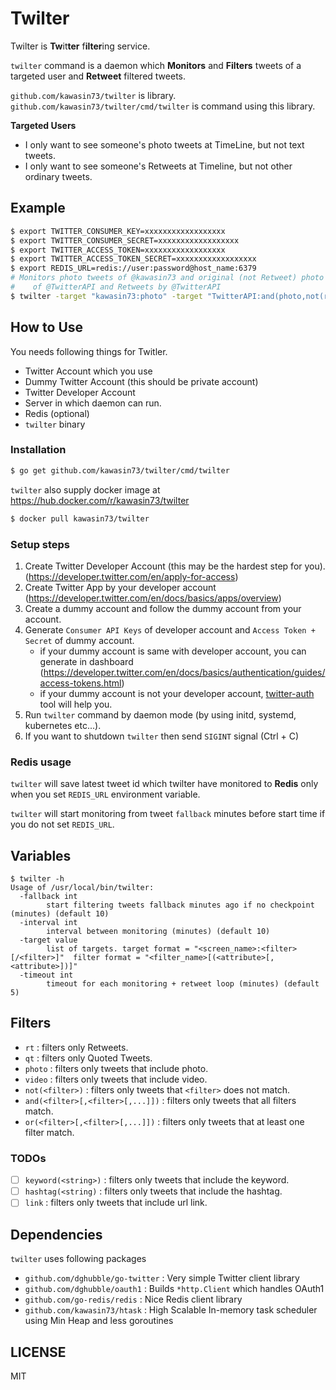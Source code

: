# Twilter

Twilter is **Tw**it**ter** f**ilter**ing service.

`twilter` command is a daemon which **Monitors** and **Filters** tweets of a targeted user and **Retweet** filtered tweets.

`github.com/kawasin73/twilter` is library.
`github.com/kawasin73/twilter/cmd/twilter` is command using this library.

**Targeted Users**

- I only want to see someone's photo tweets at TimeLine, but not text tweets.
- I only want to see someone's Retweets at Timeline, but not other ordinary tweets.

## Example

```bash
$ export TWITTER_CONSUMER_KEY=xxxxxxxxxxxxxxxxxx
$ export TWITTER_CONSUMER_SECRET=xxxxxxxxxxxxxxxxxx
$ export TWITTER_ACCESS_TOKEN=xxxxxxxxxxxxxxxxxx
$ export TWITTER_ACCESS_TOKEN_SECRET=xxxxxxxxxxxxxxxxxx
$ export REDIS_URL=redis://user:password@host_name:6379
# Monitors photo tweets of @kawasin73 and original (not Retweet) photo tweets \
#    of @TwitterAPI and Retweets by @TwitterAPI
$ twilter -target "kawasin73:photo" -target "TwitterAPI:and(photo,not(rt))/rt"
```

## How to Use

You needs following things for Twitler.

- Twitter Account which you use
- Dummy Twitter Account (this should be private account)
- Twitter Developer Account
- Server in which daemon can run.
- Redis (optional)
- `twilter` binary

### Installation

```bash
$ go get github.com/kawasin73/twilter/cmd/twilter
```

`twilter` also supply docker image at https://hub.docker.com/r/kawasin73/twilter

```bash
$ docker pull kawasin73/twilter
```

### Setup steps

1. Create Twitter Developer Account (this may be the hardest step for you). (https://developer.twitter.com/en/apply-for-access)
2. Create Twitter App by your developer account (https://developer.twitter.com/en/docs/basics/apps/overview)
3. Create a dummy account and follow the dummy account from your account.
4. Generate `Consumer API Keys` of developer account and `Access Token + Secret` of dummy account.
    - if your dummy account is same with developer account, you can generate in dashboard (https://developer.twitter.com/en/docs/basics/authentication/guides/access-tokens.html)
    - if your dummy account is not your developer account, [twitter-auth](https://github.com/k0kubun/twitter-auth) tool will help you.
5. Run `twilter` command by daemon mode (by using initd, systemd, kubernetes etc...).
6. If you want to shutdown `twilter` then send `SIGINT` signal (Ctrl + C)

### Redis usage

`twilter` will save latest tweet id which twilter have monitored to **Redis** only when you set `REDIS_URL` environment variable.

`twilter` will start monitoring from tweet `fallback` minutes before start time if you do not set `REDIS_URL`.

## Variables

```
$ twilter -h
Usage of /usr/local/bin/twilter:
  -fallback int
    	start filtering tweets fallback minutes ago if no checkpoint (minutes) (default 10)
  -interval int
    	interval between monitoring (minutes) (default 10)
  -target value
    	list of targets. target format = "<screen_name>:<filter>[/<filter>]"  filter format = "<filter_name>[(<attribute>[,<attribute>])]"
  -timeout int
    	timeout for each monitoring + retweet loop (minutes) (default 5)
```

## Filters

- `rt` : filters only Retweets.
- `qt` : filters only Quoted Tweets.
- `photo` : filters only tweets that include photo.
- `video` : filters only tweets that include video.
- `not(<filter>)` : filters only tweets that `<filter>` does not match.
- `and(<filter>[,<filter>[,...]])` : filters only tweets that all filters match.
- `or(<filter>[,<filter>[,...]])` : filters only tweets that at least one filter match.

### TODOs

- [ ] `keyword(<string>)` : filters only tweets that include the keyword.
- [ ] `hashtag(<string)` : filters only tweets that include the hashtag.
- [ ] `link` : filters only tweets that include url link.

## Dependencies

`twilter` uses following packages

- `github.com/dghubble/go-twitter` : Very simple Twitter client library
- `github.com/dghubble/oauth1` : Builds `*http.Client` which handles OAuth1
- `github.com/go-redis/redis` : Nice Redis client library
- `github.com/kawasin73/htask` : High Scalable In-memory task scheduler using Min Heap and less goroutines

## LICENSE

MIT
